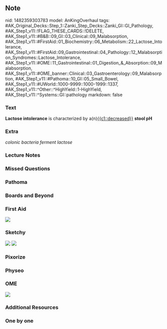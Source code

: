 ## Note
nid: 1482359303783
model: AnKingOverhaul
tags: #AK_Original_Decks::Step_1::Zanki_Step_Decks::Zanki_GI::GI_Pathology, #AK_Step1_v11::!FLAG_THESE_CARDS::!DELETE, #AK_Step1_v11::#B&B::09_GI::03_Clinical::09_Malabsorption, #AK_Step1_v11::#FirstAid::01_Biochemistry::06_Metabolism::22_Lactose_Intolerance, #AK_Step1_v11::#FirstAid::09_Gastrointestinal::04_Pathology::12_Malabsorption_Syndromes::Lactose_Intolerance, #AK_Step1_v11::#OME::11_Gastrointestinal::01_Digestion_&_Absorption::09_Malabsorption, #AK_Step1_v11::#OME_banner::Clinical::03_Gastroenterology::09_Malabsorption, #AK_Step1_v11::#Pathoma::10_GI::05_Small_Bowel, #AK_Step1_v11::#UWorld::1000-9999::1000-1999::1337, #AK_Step1_v11::^Other::^HighYield::1-HighYield, #AK_Step1_v11::^Systems::GI::pathology
markdown: false

### Text
<div>
  <b>Lactose intolerance</b> is characterized by
  a(n)<u>{{c1::decreased}}</u> <b>stool pH</b>
</div>

### Extra
<i>colonic bacteria ferment lactose</i>

### Lecture Notes


### Missed Questions


### Pathoma


### Boards and Beyond


### First Aid
<img src="tmpG9Wm6k.png" class="resizer">

### Sketchy
<img src="Screen%20Shot%202021-01-07%20at%2015.09.11.jpg">
<img src="Screen%20Shot%202021-01-07%20at%2015.09.25.jpg">

### Pixorize


### Physeo


### OME
<div class="ome-widget">
  <a href=
  "https://onlinemeded.org/spa/gastroenterology/malabsorption/acquire?ref=anki">
  <img src="_OME_AnkiFlashcards_Lesson_4.png"></a>
</div>

### Additional Resources


### One by one

